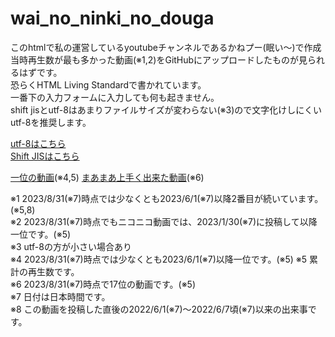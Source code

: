 # wai_no_ninki_no_douga
このhtmlで私の運営しているyoutubeチャンネルであるかねプー(眠い〜)で作成当時再生数が最も多かった動画(※1,2)をGitHubにアップロードしたものが見られるはずです。<br>
恐らくHTML Living Standardで書かれています。<br>
一番下の入力フォームに入力しても何も起きません。<br>
shift jisとutf-8はあまりファイルサイズが変わらない(※3)ので文字化けしにくいutf-8を推奨します。

<a href="index_utf-8.html">utf-8はこちら</a><br>
<a href="index_Shift_JIS.html">Shift JISはこちら</a><br>

<a href="movie2/">一位の動画</a>(※4,5)
<a href="movie1/">まあまあ上手く出来た動画</a>(※6)

※1 2023/8/31(※7)時点では少なくとも2023/6/1(※7)以降2番目が続いています。(※5,8)<br>
※2 2023/8/31(※7)時点でもニコニコ動画では、2023/1/30(※7)に投稿して以降一位です。(※5)<br>
※3 utf-8の方が小さい場合あり<br> 
※4 2023/8/31(※7)時点では少なくとも2023/6/1(※7)以降一位です。(※5)
※5 累計の再生数です。<br>
※6 2023/8/31(※7)時点で17位の動画です。(※5)<br>
※7 日付は日本時間です。<br>
※8 この動画を投稿した直後の2022/6/1(※7)〜2022/6/7頃(※7)以来の出来事です。<br>
